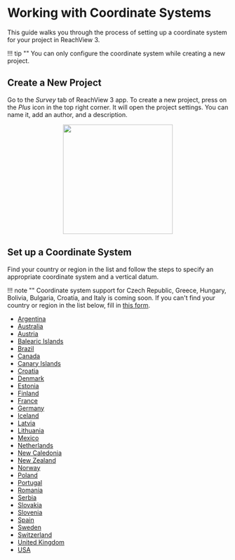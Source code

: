 # Working with Coordinate Systems

This guide walks you through the process of setting up a coordinate system for your project in ReachView 3.

!!! tip ""
    You can only configure the coordinate system while creating a new project.

## Create a New Project

Go to the *Survey* tab of ReachView 3 app. To create a new project, press on the *Plus* icon in the top right corner. It will open the project settings. You can name it, add an author, and a description.

<p style="text-align:center"><img src="../img/crs-setup/new-project.gif" style="width: 250px;"/></p>

## Set up a Coordinate System

Find your country or region in the list and follow the steps to specify an appropriate coordinate system and a vertical datum.

!!! note ""
    Coordinate system support for Czech Republic, Greece, Hungary, Bolivia, Bulgaria, Croatia, and Italy is coming soon. If you can't find your country or region in the list below, fill in [this form](https://emlid.typeform.com/to/efWVaB3h).

* [Argentina](../countries/argentina)
* [Australia](../countries/australia)
* [Austria](../countries/austria)
* [Balearic Islands](../countries/balearic-islands)
* [Brazil](../countries/brazil)
* [Canada](../countries/canada)
* [Canary Islands](../countries/canary-islands)
* [Croatia](../countries/croatia)
* [Denmark](../countries/denmark)
* [Estonia](../countries/estonia)
* [Finland](../countries/finland)
* [France](../countries/france)
* [Germany](../countries/germany)
* [Iceland](../countries/iceland)
* [Latvia](../countries/latvia)
* [Lithuania](../countries/lithuania)
* [Mexico](../countries/mexico)
* [Netherlands](../countries/netherlands)
* [New Caledonia](../countries/new-caledonia)
* [New Zealand](../countries/new-zealand)
* [Norway](../countries/norway)
* [Poland](../countries/poland)
* [Portugal](../countries/portugal)
* [Romania](../countries/romania)
* [Serbia](../countries/serbia)
* [Slovakia](../countries/slovakia)
* [Slovenia](../countries/slovenia)
* [Spain](../countries/spain)
* [Sweden](../countries/sweden)
* [Switzerland](../countries/switzerland)
* [United Kingdom](../countries/united-kingdom)
* [USA](../countries/usa)
